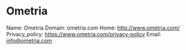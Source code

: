 
# Ometria

Name: Ometria
Domain: ometria.com
Home: http://www.ometria.com/
Privacy_policy: https://www.ometria.com/privacy-policy
Email: info@ometria.com
